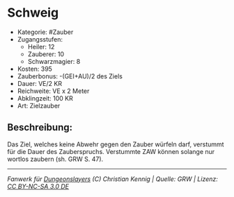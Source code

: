 # Schweig  
- Kategorie: #Zauber  
- Zugangsstufen:  
  - Heiler: 12  
  - Zauberer: 10  
  - Schwarzmagier: 8  
- Kosten: 395  
- Zauberbonus: -(GEI+AU)/2 des Ziels  
- Dauer: VE/2 KR  
- Reichweite: VE x 2 Meter  
- Abklingzeit: 100 KR  
- Art: Zielzauber     

## Beschreibung:
Das Ziel, welches keine Abwehr gegen den Zauber würfeln darf, verstummt für die Dauer des Zauberspruchs. Verstummte ZAW können solange nur wortlos zaubern (sh. GRW S. 47).


___
*Fanwerk für [Dungeonslayers](https://www.dungeonslayers.net/) (C) Christian Kennig | Quelle: GRW | Lizenz: [CC BY-NC-SA 3.0 DE](https://creativecommons.org/licenses/by-nc-sa/3.0/de/)*
